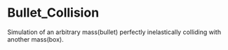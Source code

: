 # Bullet_Collision
Simulation of an arbitrary mass(bullet) perfectly inelastically colliding with another mass(box). 
